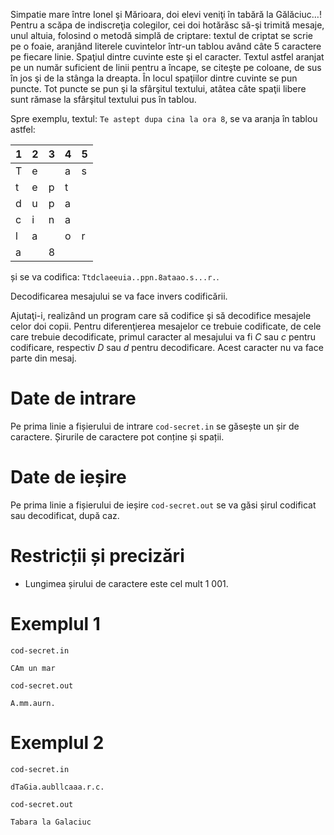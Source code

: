 Simpatie mare între Ionel şi Mărioara, doi elevi veniţi în tabără la Gălăciuc…! Pentru a scăpa de indiscreţia colegilor, cei doi hotărăsc să-şi trimită mesaje, unul altuia, folosind o metodă simplă de criptare: textul de criptat se scrie pe o foaie, aranjând literele cuvintelor într-un tablou având câte $5$ caractere pe fiecare linie. Spaţiul dintre cuvinte este şi el caracter. Textul astfel aranjat pe un număr suficient de linii pentru a încape, se citeşte pe coloane, de sus în jos şi de la stânga la dreapta. În locul spaţiilor dintre cuvinte se pun puncte. Tot puncte se pun şi la sfârşitul textului, atâtea câte spaţii libere sunt rămase la sfârşitul textului pus în tablou.

Spre exemplu, textul: `Te astept dupa cina la ora 8`, se va aranja în tablou astfel:

|1|2|3|4|5|
|-|-|-|-|-|
|T|e| |a|s|
|t|e|p|t| |
|d|u|p|a| |
|c|i|n|a| |
|l|a| |o|r|
|a| |8| | |

și se va codifica: `Ttdclaeeuia..ppn.8ataao.s...r.`.

Decodificarea mesajului se va face invers codificării.

Ajutaţi-i, realizând un program care să codifice şi să decodifice mesajele celor doi copii. Pentru diferenţierea mesajelor ce trebuie codificate, de cele care trebuie decodificate, primul caracter al mesajului va fi $C$ sau $c$ pentru codificare, respectiv $D$ sau $d$ pentru decodificare. Acest caracter nu va face parte din mesaj.

# Date de intrare

Pe prima linie a fișierului de intrare `cod-secret.in` se găsește un șir de caractere. Șirurile de caractere pot conține și spații.

# Date de ieșire

Pe prima linie a fișierului de ieșire `cod-secret.out` se va găsi șirul codificat sau decodificat, după caz.

# Restricții și precizări

* Lungimea șirului de caractere este cel mult $1 \ 001$.

# Exemplul 1

`cod-secret.in`
```
CAm un mar
```

`cod-secret.out`
```
A.mm.aurn.
```

# Exemplul 2


`cod-secret.in`
```
dTaGia.aubllcaaa.r.c.
```

`cod-secret.out`
```
Tabara la Galaciuc
```

